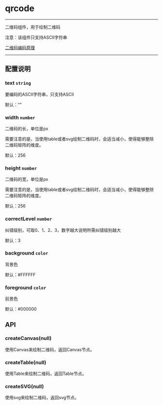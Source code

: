 # qrcode

---

二维码组件，用于绘制二维码

注意：该组件只支持ASCII字符串

[二维码编码原理](http://www.thonky.com/qr-code-tutorial/)

---

## 配置说明

### text `string`

要编码的ASCII字符串，只支持ASCII

默认：“”

### width `number`

二维码的长，单位是px

需要注意的是，当使用table或者svg绘制二维码时，会适当减小，使得能够整除二维码矩阵的维度。

默认：256

### height `number`

二维码的宽，单位是px

需要注意的是，当使用table或者svg绘制二维码时，会适当减小，使得能够整除二维码矩阵的维度。

默认：256

### correctLevel `number`

纠错级别，可取0、1、2、3，数字越大说明所需纠错级别越大

默认：3

### background `color`

背景色

默认：#FFFFFF

### foreground `color`

前景色

默认：#000000

## API

### createCanvas(null)

使用Canvas来绘制二维码，返回Canvas节点。

### createTable(null)

使用Table来绘制二维码，返回Table节点。

### createSVG(null)

使用svg来绘制二维码，返回svg节点。


